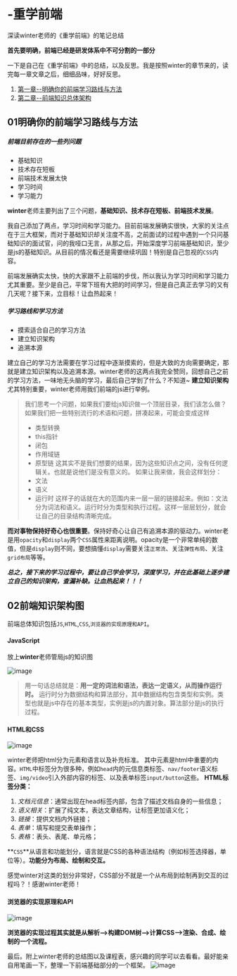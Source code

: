 # -重学前端
深读winter老师的《重学前端》的笔记总结

**首先要明确，前端已经是研发体系中不可分割的一部分**

一下是自己在《重学前端》中的总结，以及反思。我是按照winter的章节来的，读完每一章文章之后，细细品味，好好反思。
1. [第一章--明确你的前端学习路线与方法](#01明确你的前端学习路线与方法)
2. [第二章--前端知识总体架构](#02前端知识架构图)








## 01明确你的前端学习路线与方法
##### 前端目前存在的一些列问题
* 基础知识
* 技术存在短板
* 前端技术发展太快
* 学习时间
* 学习能力

**winter**老师主要列出了三个问题，**基础知识、技术存在短板、前端技术发展**。

我自己添加了两点，学习时间和学习能力。目前前端发展确实很快，大家的关注点在于三大框架，而对于基础知识却关注度不高，之前面试的过程中遇到一个只问基础知识的面试官，问的我哑口无言，从那之后，开始深度学习前端基础知识，至少是js的基础知识。从目前的情况看还是需要继续巩固！特别是自己忽视的`CSS`内容。

前端发展确实太快，快的大家跟不上前端的步伐，所以我认为学习时间和学习能力尤其重要。至少是自己，平常下班有大把的时间学习，但是自己真正去学习的又有几天呢？接下来，立目标！让血热起来！

##### 学习路线和学习方法
* 摸索适合自己的学习方法
* 建立知识架构
* 追溯本源

建立自己的学习方法需要在学习过程中逐渐摸索的，但是大致的方向需要确定，那就是建立知识架构以及追溯本源。winter老师的这两点我完全赞同，回想自己之前的学习方法，一味地无头脑的学习，最后自己学到了什么？不知道~
**建立知识架构**尤其特别重要，winter老师用我们前端的js进行举例。
>我们思考一个问题，如果我们要给js知识做一个顶层目录，我们该怎么做？
> 如果我们把一些特别流行的术语和问题，拼凑起来，可能会变成这样
>* 类型转换
>* this指针
>* 闭包
>* 作用域链
>* 原型链
> 这其实不是我们想要的结果，因为这些知识点之间，没有任何逻辑关。也就是说他们是没有意义的。
> 如果让我来做，我会这样划分：
> * 文法
> * 语义
> * 运行时
这样子的话就在大的范围内来一层一层的链接起来。例如：文法分为词法和语义。运行时分为类型和执行过程。这样一层层划分，就会让自己的目录结构清晰完成。

**而对事物保持好奇心也很重要**。保持好奇心让自己有追溯本源的驱动力。winter老是用`opacity`和`display`两个`CSS`属性来距离说明。opacity是一个非常单纯的数值，但是`display`则不同，要想搞懂`display`需要关注`正常流`、关注`弹性布局`、关注`grid布局`等等。

***总之，接下来的学习过程中，要让自己学会学习，深度学习，并在此基础上逐步建立自己的知识架构，查漏补缺。让血热起来！！！***

## 02前端知识架构图
前端总体知识包括`JS`,`HTML`,`CSS`,`浏览器的实现原理和API`。
#### JavaScript
放上**winter**老师管局js的知识图

![image](https://static001.geekbang.org/resource/image/6a/9b/6aec0a09381a2f74014ec604ef99c19b.png)

>用一句话总结就是：**用一定的词法和语法，表达一定语义，从而操作运行时。**
运行时分为数据结构和算法部分，其中数据结构包含类型和实例。类型也就是js中存在的基本类型，实例是js的内置对象。算法部分是js的执行过程。

#### HTML和CSS
![image](https://static001.geekbang.org/resource/image/41/62/4153891927afac7f4c21ccf6a141f062.png)

winter老师把html分为元素和语言以及补充标准。
其中元素是html中重要的内容。`HTML`中标签分为很多种，例如`head`内的元信息类标签、`nav/footer`语义标签、`img/video`引入外部内容的标签、以及表单标签`input/button`这些。
**HTML标签分类：**
1. *文档元信息*：通常出现在head标签内部，包含了描述文档自身的一些信息；
2. *语义相关*：扩展了纯文本，表达文章结构，让标签更加语义化；
3. *链接*：提供文档内外链接；
4. *表单*：填写和提交表单操作；
5. *表格*：表头、表尾、单元格；

**`CSS`**从语言和功能划分，语言就是CSS的各种语法结构（例如标签选择器，单位等）。**功能分为布局、绘制和交互。**

感觉winter对这类的划分非常好，CSS部分不就是一个从布局到绘制再到交互的过程吗？！感谢winter老师！

#### 浏览器的实现原理和API
![image](https://static001.geekbang.org/resource/image/cb/cb/cbb6d198ccfb95af4906eeb0581333cb.png)

**浏览器的实现过程其实就是从解析-->构建DOM树-->计算CSS-->渲染、合成、绘制的一个流程。**

最后。附上winter老师的总结图以及课程表，感兴趣的同学可以去看看。最好能亲自用笔画一下，整理一下前端基础部分的一个框架。
![image](https://static001.geekbang.org/resource/image/d1/a8/d1cb4040d91207075e0591abffe1b9a8.jpg)

